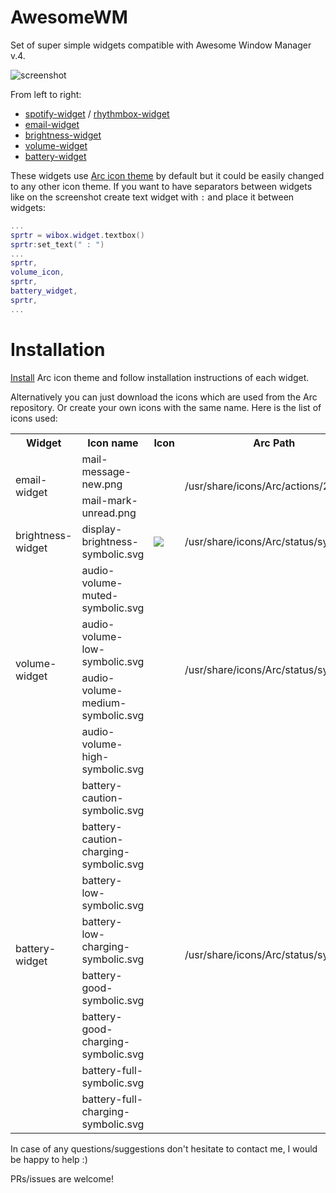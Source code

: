 # AwesomeWM

Set of super simple widgets compatible with Awesome Window Manager v.4.

![screenshot](https://github.com/streetturtle/AwesomeWM/blob/master/screenshot.png?raw=true)

From left to right:

- [spotify-widget](https://github.com/streetturtle/AwesomeWM/tree/master/spotify-widget) / [rhythmbox-widget](https://github.com/streetturtle/AwesomeWM/tree/master/rhythmbox-widget)
- [email-widget](https://github.com/streetturtle/AwesomeWM/tree/master/email-widget)
- [brightness-widget](https://github.com/streetturtle/AwesomeWM/tree/master/brightness-widget)
- [volume-widget](https://github.com/streetturtle/AwesomeWM/tree/master/volume-widget)
- [battery-widget](https://github.com/streetturtle/AwesomeWM/tree/master/battery-widget)

These widgets use [Arc icon theme](https://github.com/horst3180/arc-icon-theme) by default but it could be easily 
changed to any other icon theme. If you want to have separators between widgets like on the screenshot create text widget with ` : ` and place it between widgets:

```lua
...
sprtr = wibox.widget.textbox()
sprtr:set_text(" : ")
...
sprtr,
volume_icon,
sprtr,
battery_widget,
sprtr,
...
```

# Installation

[Install](https://github.com/horst3180/arc-icon-theme#installation) Arc icon theme and follow installation instructions of each widget.

Alternatively you can just download the icons which are used from the Arc repository. Or create your own icons with 
the same name. Here is the list of icons used:

<table>
  <tr>
    <th>Widget</th>
    <th>Icon name</th>
    <th>Icon</th>
    <th>Arc Path</th>
  </tr>
  <tr>
    <td rowspan="2">email-widget</td>
    <td>mail-message-new.png<br></td>
    <td></td>
    <td rowspan="2">/usr/share/icons/Arc/actions/22/</td>
  </tr>
  <tr>
    <td>mail-mark-unread.png</td>
    <td></td>
  </tr>
  <tr>
    <td>brightness-widget</td>
    <td>display-brightness-symbolic.svg</td>
    <td><img src="https://cdn.rawgit.com/horst3180/arc-icon-theme/master/Arc/status/symbolic/display-brightness-symbolic
    .svg">
    </td>
    <td>/usr/share/icons/Arc/status/symbolic/</td>
  </tr>
  <tr>
    <td rowspan="4">volume-widget</td>
    <td>audio-volume-muted-symbolic.svg</td>
    <td></td>
    <td rowspan="4">/usr/share/icons/Arc/status/symbolic/</td>
  </tr>
  <tr>
    <td>audio-volume-low-symbolic.svg</td>
    <td></td>
  </tr>
  <tr>
    <td>audio-volume-medium-symbolic.svg</td>
    <td></td>
  </tr>
  <tr>
    <td>audio-volume-high-symbolic.svg</td>
    <td></td>
  </tr>
  <tr>
    <td rowspan="8">battery-widget</td>
    <td>battery-caution-symbolic.svg</td>
    <td></td>
    <td rowspan="8">/usr/share/icons/Arc/status/symbolic/</td>
  </tr>
  <tr>
    <td>battery-caution-charging-symbolic.svg</td>
    <td></td>
  </tr>
  <tr>
    <td>battery-low-symbolic.svg</td>
    <td></td>
  </tr>
  <tr>
    <td>battery-low-charging-symbolic.svg</td>
    <td></td>
  </tr>
  <tr>
    <td>battery-good-symbolic.svg</td>
    <td></td>
  </tr>
  <tr>
    <td>battery-good-charging-symbolic.svg</td>
    <td></td>
  </tr>
  <tr>
    <td>battery-full-symbolic.svg</td>
    <td></td>
  </tr>
  <tr>
    <td>battery-full-charging-symbolic.svg</td>
    <td></td>
  </tr>
</table>

In case of any questions/suggestions don't hesitate to contact me, I would be happy to help :)

PRs/issues are welcome!
